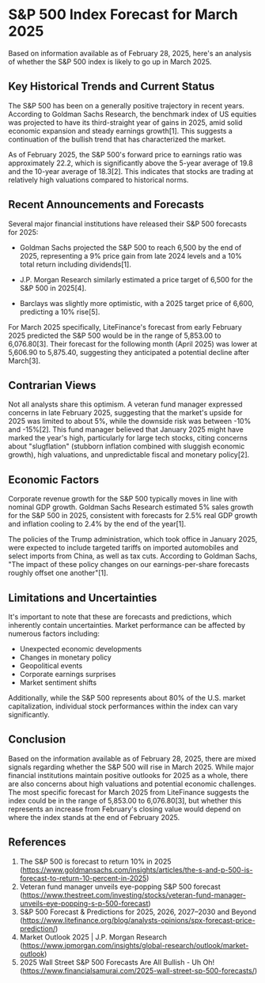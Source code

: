 # S&P 500 Index Forecast for March 2025

Based on information available as of February 28, 2025, here's an analysis of whether the S&P 500 index is likely to go up in March 2025.

## Key Historical Trends and Current Status

The S&P 500 has been on a generally positive trajectory in recent years. According to Goldman Sachs Research, the benchmark index of US equities was projected to have its third-straight year of gains in 2025, amid solid economic expansion and steady earnings growth[1]. This suggests a continuation of the bullish trend that has characterized the market.

As of February 2025, the S&P 500's forward price to earnings ratio was approximately 22.2, which is significantly above the 5-year average of 19.8 and the 10-year average of 18.3[2]. This indicates that stocks are trading at relatively high valuations compared to historical norms.

## Recent Announcements and Forecasts

Several major financial institutions have released their S&P 500 forecasts for 2025:

- Goldman Sachs projected the S&P 500 to reach 6,500 by the end of 2025, representing a 9% price gain from late 2024 levels and a 10% total return including dividends[1].

- J.P. Morgan Research similarly estimated a price target of 6,500 for the S&P 500 in 2025[4].

- Barclays was slightly more optimistic, with a 2025 target price of 6,600, predicting a 10% rise[5].

For March 2025 specifically, LiteFinance's forecast from early February 2025 predicted the S&P 500 would be in the range of 5,853.00 to 6,076.80[3]. Their forecast for the following month (April 2025) was lower at 5,606.90 to 5,875.40, suggesting they anticipated a potential decline after March[3].

## Contrarian Views

Not all analysts share this optimism. A veteran fund manager expressed concerns in late February 2025, suggesting that the market's upside for 2025 was limited to about 5%, while the downside risk was between -10% and -15%[2]. This fund manager believed that January 2025 might have marked the year's high, particularly for large tech stocks, citing concerns about "slugflation" (stubborn inflation combined with sluggish economic growth), high valuations, and unpredictable fiscal and monetary policy[2].

## Economic Factors

Corporate revenue growth for the S&P 500 typically moves in line with nominal GDP growth. Goldman Sachs Research estimated 5% sales growth for the S&P 500 in 2025, consistent with forecasts for 2.5% real GDP growth and inflation cooling to 2.4% by the end of the year[1].

The policies of the Trump administration, which took office in January 2025, were expected to include targeted tariffs on imported automobiles and select imports from China, as well as tax cuts. According to Goldman Sachs, "The impact of these policy changes on our earnings-per-share forecasts roughly offset one another"[1].

## Limitations and Uncertainties

It's important to note that these are forecasts and predictions, which inherently contain uncertainties. Market performance can be affected by numerous factors including:

- Unexpected economic developments
- Changes in monetary policy
- Geopolitical events
- Corporate earnings surprises
- Market sentiment shifts

Additionally, while the S&P 500 represents about 80% of the U.S. market capitalization, individual stock performances within the index can vary significantly.

## Conclusion

Based on the information available as of February 28, 2025, there are mixed signals regarding whether the S&P 500 will rise in March 2025. While major financial institutions maintain positive outlooks for 2025 as a whole, there are also concerns about high valuations and potential economic challenges. The most specific forecast for March 2025 from LiteFinance suggests the index could be in the range of 5,853.00 to 6,076.80[3], but whether this represents an increase from February's closing value would depend on where the index stands at the end of February 2025.

## References

1. The S&P 500 is forecast to return 10% in 2025 (https://www.goldmansachs.com/insights/articles/the-s-and-p-500-is-forecast-to-return-10-percent-in-2025)
2. Veteran fund manager unveils eye-popping S&P 500 forecast (https://www.thestreet.com/investing/stocks/veteran-fund-manager-unveils-eye-popping-s-p-500-forecast)
3. S&P 500 Forecast & Predictions for 2025, 2026, 2027–2030 and Beyond (https://www.litefinance.org/blog/analysts-opinions/spx-forecast-price-prediction/)
4. Market Outlook 2025 | J.P. Morgan Research (https://www.jpmorgan.com/insights/global-research/outlook/market-outlook)
5. 2025 Wall Street S&P 500 Forecasts Are All Bullish - Uh Oh! (https://www.financialsamurai.com/2025-wall-street-sp-500-forecasts/)